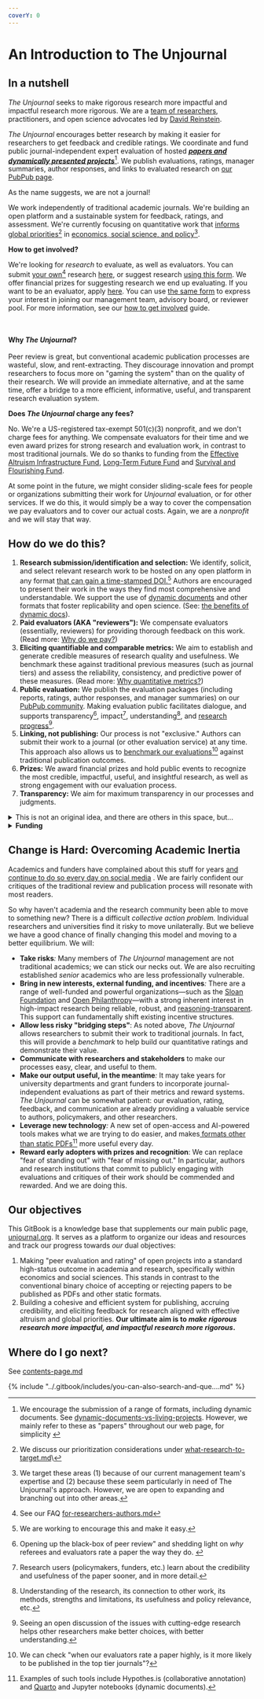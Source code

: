 ```yaml
---
coverY: 0
---
```


# An Introduction to The Unjournal

## In a nutshell

_The Unjournal_ seeks to make rigorous research more impactful and impactful research more rigorous. We are a [team of researchers](https://www.unjournal.org/team), practitioners, and open science advocates led by [David Reinstein](https://www.davidreinstein.org/).&#x20;

_The Unjournal_ encourages better research by making it easier for researchers to get feedback and credible ratings. We coordinate and fund public journal-independent expert evaluation of hosted [_**papers and dynamically presented projects**_](#user-content-fn-1)[^1]. We publish evaluations, ratings, manager summaries, author responses, and links to evaluated research on [our PubPub page](https://unjournal.pubpub.org/).&#x20;

As the name suggests, we are not a journal!&#x20;

We work independently of traditional academic journals. We're building an open platform and a sustainable system for feedback, ratings, and assessment. We're currently focusing on quantitative work that [informs global priorities](#user-content-fn-2)[^2] in [economics, social science, and policy](#user-content-fn-3)[^3].



**How to get involved?**

We're looking for _research_ to evaluate, as well as evaluators. You can submit [your own](#user-content-fn-4)[^4] research [here](https://bit.ly/UJsubmit), or suggest research [using this form](https://coda.io/form/Suggesting-research_ddYqto0PuD0). We offer financial prizes for suggesting research we end up evaluating. If you want to be an evaluator, apply [here](https://coda.io/form/Join-the-Unjournal_dc3NLlpa-eq). You can use [the same form](https://coda.io/form/Join-the-Unjournal_dc3NLlpa-eq) to express your interest in joining our management team, advisory board, or reviewer pool. For more information, see our [how to get involved](https://globalimpact.gitbook.io/the-unjournal-project-and-communication-space/readme-1/call-for-participants-research) guide. &#x20;

\
\
**Why&#x20;**_**The Unjournal**_**?**\
\
Peer review is great, but conventional academic publication processes are wasteful, slow, and rent-extracting. They discourage innovation and prompt researchers to focus more on "gaming the system" than on the quality of their research. We will provide an immediate alternative, and at the same time, offer a bridge to a more efficient, informative, useful, and transparent research evaluation system.



**Does&#x20;**_**The Unjournal**_**&#x20;charge any fees?**

No. We're a US-registered tax-exempt 501(c)(3) nonprofit, and we don't charge fees for anything. We compensate evaluators for their time and we even award prizes for strong research and evaluation work, in contrast to most traditional journals. We do so thanks to funding from the [Effective Altruism Infrastructure Fund](https://funds.effectivealtruism.org/funds/ea-community), [Long-Term Future Fund](https://funds.effectivealtruism.org/funds/far-future) and [Survival and Flourishing Fund](https://survivalandflourishing.fund/).&#x20;

At some point in the future, we might consider sliding-scale fees for people or organizations submitting their work for _Unjournal_ evaluation, or for other services. If we do this, it would simply be a way to cover the compensation we pay evaluators and to cover our actual costs. Again, we are a _nonprofit_ and we will stay that way.

## How do we do this?

1. **Research submission/identification and selection:** We identify, solicit, and select relevant research work to be hosted on any open platform in any format [that can gain a time-stamped DOI.](#user-content-fn-5)[^5] Authors are encouraged to present their work in the ways they find most comprehensive and understandable. We support the use of [dynamic documents](https://berkeley-scf.github.io/tutorial-dynamic-docs/) and other formats that foster replicability and open science. (See: [the benefits of dynamic docs](../benefits-and-features/dynamic-documents-vs-living-projects/benefits-of-dynamic-documents.md)).&#x20;
2. **Paid evaluators (AKA "reviewers"):** We compensate evaluators (essentially, reviewers) for providing thorough feedback on this work. (Read more: [Why do we pay?](../policies-projects-evaluation-workflow/evaluation/why-pay-evaluators-reviewers.md))
3. **Eliciting quantifiable and comparable metrics:** We aim to establish and generate credible measures of research quality and usefulness. We benchmark these against traditional previous measures (such as journal tiers) and assess the reliability, consistency, and predictive power of these measures. (Read more: [Why quantitative metrics?](../policies-projects-evaluation-workflow/evaluation/guidelines-for-evaluators/why-these-guidelines.md#why-numerical-ratings))
4. **Public evaluation:** We publish the evaluation packages (including reports, ratings,  author responses, and manager summaries) on our [PubPub community](http://unjournal.pubpub.org).  Making evaluation public facilitates dialogue, and supports transparency[^6], impact[^7], understanding[^8], and [research progress](#user-content-fn-9)[^9].
5. **Linking, not publishing:** Our process is not "exclusive." Authors can submit their work to a journal (or other evaluation service) at any time. This approach also allows us to [benchmark our evaluations](#user-content-fn-10)[^10] against traditional publication outcomes.
6. **Prizes:** We award financial prizes and hold public events to recognize the most credible, impactful, useful, and insightful research, as well as strong engagement with our evaluation process.&#x20;
7. **Transparency:** We aim for maximum transparency in our processes and judgments.

<details>

<summary>This is not an original idea, and there are others in this space, but...</summary>

For example, this is closely related to ELife's ["Publish, Review, Curate" model](https://elifesciences.org/articles/64910); see their updated (Oct 2022) model [here](https://elifesciences.org/inside-elife/54d63486/elife-s-new-model-changing-the-way-you-share-your-research).  COS is also building a "[lifecycle journal](https://www.cos.io/lifecyclejournal)".  [PREReview](https://prereview.org/) promotes public journal-independent evaluation.  However, we cover a different research focus and make some different choices, discussed below. \
\
We also discuss other [parallel-partner-initiatives-and-resources](../parallel-partner-initiatives-and-resources/ "mention"), many of whom we are building partnerships with. However, we think we are the only group funded to do this in this particular research area/focus. We are also taking a different approach to previous efforts, including funding evaluation (see [why-pay-evaluators-reviewers.md](../policies-projects-evaluation-workflow/evaluation/why-pay-evaluators-reviewers.md "mention")) and asking for quantified ratings and predictions (see [guidelines-for-evaluators](../policies-projects-evaluation-workflow/evaluation/guidelines-for-evaluators/ "mention")).

</details>

<details>

<summary><strong>Funding</strong></summary>

29 Oct 2024: We have about a 9-12 month runway, which could be extended to cover our basic activities for a longer period. We are actively applying for grants and funding.&#x20;

Our current support comes from:

[survival-and-flourishing-fund-successful.md](../grants-and-proposals/survival-and-flourishing-fund-successful.md "mention"); funds deposited Summer 2023.\
\
[acx-ltff-grant-proposal-as-submitted-successfull](../grants-and-proposals/acx-ltff-grant-proposal-as-submitted-successfull/ "mention") grant (ACX passed it to the Long Term Future Fund, who awarded it). Extended through mid-2023.\
\
We have submitted some other grant applications; e.g., see our unsuccessful [_FTX application here_](../grants-and-proposals/unsuccessful-applications/ftx-future-fund-for-further-funding-unsuccessful.md)_;_ other grant applications are linked below. We are sharing these in the spirit of transparency.

</details>

## Change is Hard: Overcoming Academic Inertia

Academics and funders have complained about this stuff for years [and continue to do so every day on social media](https://docs.google.com/presentation/d/194u2NNvFSvc3IOfQwIrF5d4W3eFyW9GXrw_igWQOS3g/edit#slide=id.g15b6b3080d0_0_528) .  We are fairly confident our critiques of the traditional review and publication process will resonate with most readers.

So why haven't academia and the research community been able to move to something new? There is a difficult _collective action problem._ Individual researchers and universities find it risky to move unilaterally. But we believe we have a good chance of finally changing this model and moving to a better equilibrium.  We will:

* **Take risks**_:_ Many members of _The Unjournal_ management are not traditional academics; we can stick our necks out. We are also recruiting established _senior_ academics who are less professionally vulnerable.
* **Bring in new interests, external funding, and incentives**_:_ There are a range of well-funded and powerful organizations—such as the [Sloan Foundation](https://sloan.org/) and [Open Philanthropy](https://www.openphilanthropy.org/)—with a strong inherent interest in high-impact research being reliable, robust, and [reasoning-transparent](https://www.openphilanthropy.org/research/reasoning-transparency/). This support can fundamentally shift existing incentive structures.
* **Allow less risky "bridging steps"**: As noted above, _The Unjournal_ allows researchers to submit their work to traditional journals. In fact, this will provide a _benchmark_ to help build our quantitative ratings and demonstrate their value.
* **Communicate with researchers and stakeholders** to make our processes easy, clear, and useful to them.
* **Make our output useful, in the meantime**_:_ It may take years for university departments and grant funders to incorporate journal-independent evaluations as part of their metrics and reward systems. _The Unjournal_ can be somewhat patient: our evaluation, rating, feedback, and communication are already providing a valuable service to authors, policymakers, and other researchers.
* **Leverage new technology**_:_ A new set of open-access and AI-powered tools makes what we are trying to do easier, and makes[ formats other than static PDFs](#user-content-fn-11)[^11] more useful every day.
* **Reward early adopters with prizes and recognition**: We can replace "fear of standing out" with "fear of missing out." In particular, authors and research institutions that commit to publicly engaging with evaluations and critiques of their work should be commended and rewarded. And we are doing this.

## **Our objectives**

This GitBook is a knowledge base that supplements our main public page, [unjournal.org](https://unjournal.org). It serves as a platform to organize our ideas and resources and track our progress towards _our_ dual objectives:

1. Making "peer evaluation and rating" of open projects into a standard high-status outcome in academia and research, specifically within economics and social sciences. This stands in contrast to the conventional binary choice of accepting or rejecting papers to be published as PDFs and other static formats.
2. Building a cohesive and efficient system for publishing, accruing credibility, and eliciting feedback for research aligned with effective altruism and global priorities. **Our ultimate aim is to&#x20;**_**make rigorous research more impactful, and impactful research more rigorous**_**.**

## Where do I go next?

See [contents-page.md](contents-page.md "mention")

{% include "../.gitbook/includes/you-can-also-search-and-que....md" %}



[^1]: &#x20;We encourage the submission of a range of formats, including dynamic documents. See [dynamic-documents-vs-living-projects](../benefits-and-features/dynamic-documents-vs-living-projects/ "mention"). However, we mainly refer to these as "papers" throughout our web page, for simplicity&#x20;

[^2]: We discuss our prioritization considerations under [what-research-to-target.md](../policies-projects-evaluation-workflow/considering-projects/what-research-to-target.md "mention")\


[^3]: We target these areas (1) because of our current management team's expertise and (2) because these seem particularly in need of The Unjournal's approach. However, we are open to expanding and branching out into other areas.

[^4]: See our FAQ [for-researchers-authors.md](../faq-interaction/for-researchers-authors.md "mention")

[^5]: We are working to encourage this and make it easy.

[^6]: Opening up the black-box of peer review" and shedding light on _why_ referees and evaluators rate a paper the way they do.&#x20;

[^7]: Research users (policymakers, funders, etc.) learn about the credibility and usefulness of the paper sooner, and in more   detail.

[^8]: Understanding of the research, its connection to other work, its methods, strengths and limitations, its usefulness and policy relevance, etc.

[^9]: Seeing an open discussion of the issues with cutting-edge research helps other researchers make better choices, with better understanding.

[^10]: We can check "when our evaluators rate a paper highly, is it more likely to be published in the top tier journals"?

[^11]: Examples of such tools include Hypothes.is (collaborative annotation) and [Quarto](https://www.quarto.org) and Jupyter notebooks (dynamic documents).
